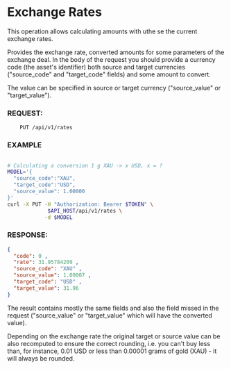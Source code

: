 # Exchange Rates

This operation allows calculating amounts with uthe se the current exchange rates.

Provides the exchange rate, converted amounts for some parameters of the exchange deal.
In the body of the request you should provide a currency code (the asset's identifier)
both source and target currencies ("source_code" and "target_code" fields)
and some amount to convert.

The value can be specified in source or target currency ("source_value" or "target_value").

### REQUEST:

```
    PUT /api/v1/rates
```

### EXAMPLE

```bash

# Calculating a conversion 1 g XAU -> x USD, x = ?
MODEL='{
  "source_code":"XAU", 
  "target_code":"USD", 
  "source_value": 1.00000
}'
curl -X PUT -H "Authorization: Bearer $TOKEN" \
             $API_HOST/api/v1/rates \
            -d $MODEL
```

### RESPONSE:

```json
{
  "code": 0 ,
  "rate": 31.95784209 ,
  "source_code": "XAU" ,
  "source_value": 1.00007 ,
  "target_code": "USD" ,
  "target_value": 31.96
}
```

The result contains mostly the same fields and also the field missed in the request
("source_value" or "target_value" which will have the converted value).

Depending on the exchange rate the original target or source value can be also
recomputed to ensure the correct rounding, i.e. you can't buy less than, for instance,
0.01 USD or less than 0.00001 grams of gold (XAU) - it will always be rounded.
